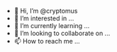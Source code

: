 - 👋 Hi, I’m @cryptomus
- 👀 I’m interested in ...
- 🌱 I’m currently learning ...
- 💞️ I’m looking to collaborate on ...
- 📫 How to reach me ...

<!---
cryptomus/cryptomus is a ✨ special ✨ repository because its `README.md` (this file) appears on your GitHub profile.
You can click the Preview link to take a look at your changes.
--->
